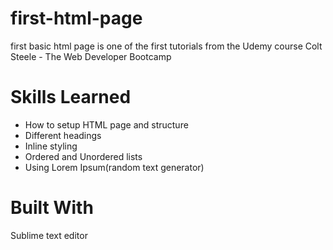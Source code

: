 # first-html-page
first basic html page is one of the first tutorials from the Udemy course Colt Steele - The Web Developer Bootcamp

# Skills Learned 
  - How to setup HTML page and structure
  - Different headings
  - Inline styling
  - Ordered and Unordered lists
  - Using Lorem Ipsum(random text generator)

# Built With
Sublime text editor

